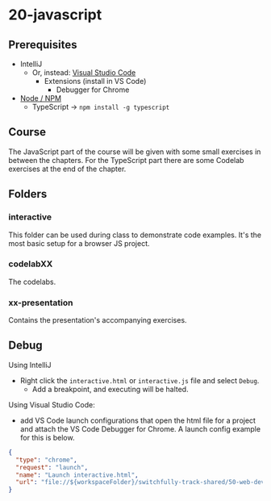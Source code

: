 # 20-javascript

## Prerequisites
- IntelliJ
    - Or, instead: [Visual Studio Code](https://code.visualstudio.com/)
        - Extensions (install in VS Code)
            - Debugger for Chrome
- [Node / NPM](https://nodejs.org/en/download/)
    - TypeScript &rarr; `npm install -g typescript`

## Course
The JavaScript part of the course will be given with some small exercises in between the chapters. For the TypeScript part there are some Codelab exercises at the end of the chapter.

## Folders
### **interactive**
This folder can be used during class to demonstrate code examples. It's the most basic setup for a browser JS project.

### **codelabXX**
The codelabs.

### **xx-presentation**
Contains the presentation's accompanying exercises.

## Debug

Using IntelliJ
- Right click the `interactive.html` or `interactive.js` file and select `Debug`.
    - Add a breakpoint, and executing will be halted. 

Using Visual Studio Code:
- add VS Code launch configurations that open the html file for a project and attach the VS Code Debugger for Chrome. A launch config example for this is below.

````json
{
  "type": "chrome",
  "request": "launch",
  "name": "Launch interactive.html",
  "url": "file://${workspaceFolder}/switchfully-track-shared/50-web-development/20-javascript/xx-presentation-code/interactive/interactive.html"
}
````
